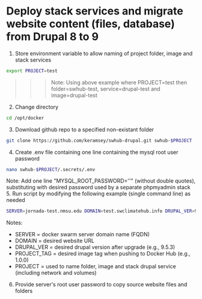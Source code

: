 # Deploy stack services and migrate website content (files, database) from Drupal 8 to 9
1. Store environment variable to allow naming of project folder, image and stack services
```sh
export PROJECT=test
```
>>>Note: Using above example where PROJECT=test then folder=swhub-test, service=drupal-test and image=drupal-test
2. Change directory
```sh
cd /opt/docker
```
3. Download github repo to a specified non-existant folder
```sh
git clone https://github.com/keramsey/swhub-drupal.git swhub-$PROJECT
```
4. Create .env file containing one line containing the mysql root user password
```sh
nano swhub-$PROJECT/.secrets/.env
```
Note: Add one line  "MYSQL_ROOT_PASSWORD='<password>'" (without double quotes), substituting <password> with desired password used by a separate phpmyadmin stack
5. Run script by modifying the following example (single command line) as needed
```sh
SERVER=jornada-test.nmsu.edu DOMAIN=test.swclimatehub.info DRUPAL_VER=9.5.3 PROJECT_TAG=1.0.0 bash swhub-$PROJECT/src/deploy-drupal.sh
```
Notes:
- SERVER = docker swarm server domain name (FQDN)
- DOMAIN = desired website URL
- DRUPAL_VER = desired drupal version after upgrade (e.g., 9.5.3)
- PROJECT_TAG = desired image tag when pushing to Docker Hub (e.g., 1.0.0)
- PROJECT = used to name folder, image and stack drupal service (including network and volumes)
6. Provide server's root user password to copy source website files and folders
